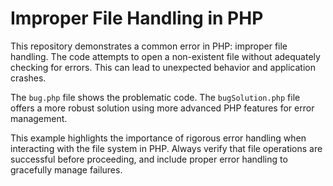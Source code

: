 # Improper File Handling in PHP

This repository demonstrates a common error in PHP: improper file handling.  The code attempts to open a non-existent file without adequately checking for errors. This can lead to unexpected behavior and application crashes.

The `bug.php` file shows the problematic code. The `bugSolution.php` file offers a more robust solution using more advanced PHP features for error management.

This example highlights the importance of rigorous error handling when interacting with the file system in PHP.  Always verify that file operations are successful before proceeding, and include proper error handling to gracefully manage failures.
